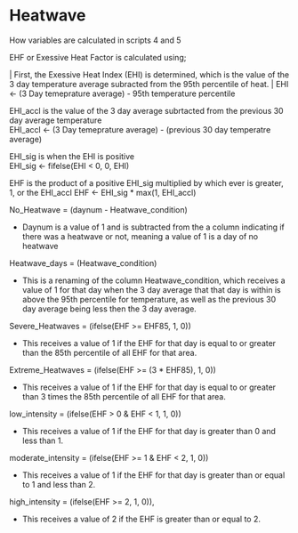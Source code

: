 # Heatwave


How variables are calculated in scripts 4 and 5

EHF or Exessive Heat Factor is calculated using; 
  
|  First, the Exessive Heat Index (EHI) is determined, which is the value of the 3 day temperature average subracted from the 95th percentile of heat.
|      EHI <- (3 Day temeprature average) - 95th temperature percentile
       
  EHI_accl is the value of the 3 day average subrtacted from the previous 30 day average temperature     
       EHI_accl <- (3 Day temeprature average) - (previous 30 day temperatre average)
       
  EHI_sig is when the EHI is positive     
       EHI_sig <- fifelse(EHI < 0, 0, EHI)

  EHF is the product of a positive EHI_sig multiplied by which ever is greater, 1, or the EHI_accl 
       EHF <- EHI_sig * max(1, EHI_accl)

No_Heatwave = (daynum - Heatwave_condition)
- Daynum is a value of 1 and is subtracted from the a column indicating if there was a heatwave or not, meaning a value of 1 is a day of no heatwave 

Heatwave_days = (Heatwave_condition)
- This is a renaming of the column Heatwave_condition, which receives a value of 1 for that day when the 3 day average that that day is within is above the 95th percentile for temperature, as well as the previous 30 day average being less then the 3 day average.

Severe_Heatwaves = (ifelse(EHF >= EHF85, 1, 0))
- This receives a value of 1 if the EHF for that day is equal to or greater than the 85th percentile of all EHF for that area.
       
Extreme_Heatwaves = (ifelse(EHF >= (3 * EHF85), 1, 0))
- This receives a value of 1 if the EHF for that day is equal to or greater than 3 times the 85th percentile of all EHF for that area.

low_intensity = (ifelse(EHF > 0 & EHF < 1, 1, 0))
- This receives a value of 1 if the EHF for that day is greater than 0 and less than 1.

moderate_intensity = (ifelse(EHF >= 1 & EHF < 2, 1, 0)) 
- This receives a value of 1 if the EHF for that day is greater than or equal to 1 and less than 2.

high_intensity = (ifelse(EHF >= 2, 1, 0)),
- This receives a value of 2 if the EHF is greater than or equal to 2.

 



